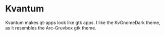 # Kvantum

Kvantum makes qt-apps look like gtk apps. I like the KvGnomeDark theme, as it
resembles the Arc-Gruvbox gtk theme.
